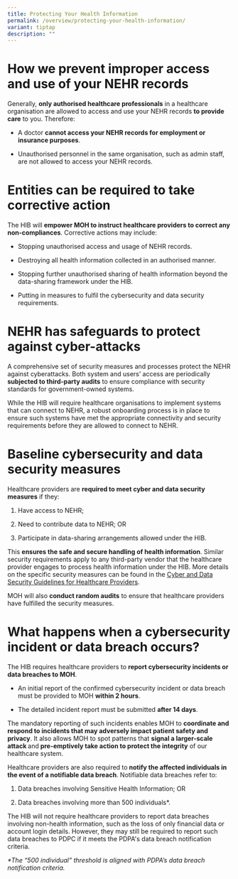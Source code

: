 ```yaml
---
title: Protecting Your Health Information
permalink: /overview/protecting-your-health-information/
variant: tiptap
description: ""
---
```

<h1>How we prevent improper access and use of your NEHR records</h1>
<p>Generally, <strong>only authorised healthcare professionals</strong> in
a healthcare organisation are allowed to access and use your NEHR records <strong>to provide care</strong> to
you. Therefore:</p>
<ul data-tight="true" class="tight">
<li>
<p>A doctor <strong>cannot access your NEHR records for employment or insurance purposes</strong>.</p>
</li>
<li>
<p>Unauthorised personnel in the same organisation, such as admin staff,
are not allowed to access your NEHR records.</p>
</li>
</ul>
<h1>Entities can be required to take corrective action</h1>
<p>The HIB will <strong>empower MOH to instruct healthcare providers to correct any non-compliances</strong>.
Corrective actions may include:</p>
<ul data-tight="true" class="tight">
<li>
<p>Stopping unauthorised access and usage of NEHR records.</p>
</li>
<li>
<p>Destroying all health information collected in an authorised manner.</p>
</li>
<li>
<p>Stopping further unauthorised sharing of health information beyond the
data-sharing framework under the HIB.</p>
</li>
<li>
<p>Putting in measures to fulfil the cybersecurity and data security requirements.</p>
</li>
</ul>
<h1>NEHR has safeguards to protect against cyber-attacks</h1>
<p>A comprehensive set of security measures and processes protect the NEHR
against cyberattacks. Both system and users’ access are periodically <strong>subjected to third-party audits</strong> to
ensure compliance with security standards for government-owned systems.
&nbsp;</p>
<p>While the HIB will require healthcare organisations to implement systems
that can connect to NEHR, a robust onboarding process is in place to ensure
such systems have met the appropriate connectivity and security requirements
before they are allowed to connect to NEHR.</p>
<h1>Baseline cybersecurity and data security measures</h1>
<p>Healthcare providers are <strong>required to meet cyber and data security measures</strong> if
they:</p>
<ol data-tight="true" class="tight">
<li>
<p>Have access to NEHR;</p>
</li>
<li>
<p>Need to contribute data to NEHR; OR</p>
</li>
<li>
<p>Participate in data-sharing arrangements allowed under the HIB.</p>
</li>
</ol>
<p>This <strong>ensures the safe and secure handling of health information</strong>.
Similar security requirements apply to any third-party vendor that the
healthcare provider engages to process health information under the HIB.
More details on the specific security measures can be found in the <a href="https://www.moh.gov.sg/licensing-and-regulation/regulations-guidelines-and-circulars/details/cyber-data-security-guidelines-for-healthcare-providers" rel="noopener noreferrer nofollow" target="_blank">Cyber and Data Security Guidelines for Healthcare Providers</a>.</p>
<p>MOH will also <strong>conduct random audits</strong> to ensure that healthcare
providers have fulfilled the security measures.</p>
<h1>What happens when a cybersecurity incident or data breach occurs?</h1>
<p>The HIB requires healthcare providers to <strong>report cybersecurity incidents or data breaches to MOH</strong>.</p>
<ul data-tight="true" class="tight">
<li>
<p>An initial report of the confirmed cybersecurity incident or data breach
must be provided to MOH <strong>within 2 hours</strong>.</p>
</li>
<li>
<p>The detailed incident report must be submitted <strong>after 14 days</strong>.</p>
</li>
</ul>
<p>The mandatory reporting of such incidents enables MOH to <strong>coordinate and respond to incidents that may adversely impact patient safety and privacy</strong>.
It also allows MOH to spot patterns that <strong>signal a larger-scale attack </strong>and<strong> pre-emptively take action to protect the integrity</strong> of
our healthcare system.</p>
<p>Healthcare providers are also required to<strong> notify the affected individuals in the event of a notifiable data breach</strong>.
Notifiable data breaches refer to:</p>
<ol data-tight="true" class="tight">
<li>
<p>Data breaches involving Sensitive Health Information; OR</p>
</li>
<li>
<p>Data breaches involving more than 500 individuals*.</p>
</li>
</ol>
<p>The HIB will not require healthcare providers to report data breaches
involving non-health information, such as the loss of only financial data
or account login details. However, they may still be required to report
such data breaches to PDPC if it meets the PDPA's data breach notification
criteria.</p>
<p><em>*The “500 individual” threshold is aligned with PDPA’s data breach notification criteria.</em>
</p>
<h1></h1>
<p></p>